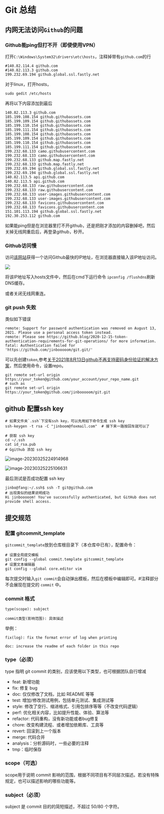 # Git 总结

## 内网无法访问`Github`的问题 

### Github能ping但打不开（即使使用VPN）

打开`C:\Windows\System32\drivers\etc\hosts`，注释掉带有`github.com`的行

```markdow
#140.82.114.4 github.com
#140.82.113.3 github.com
199.232.69.194 github.global.ssl.fastly.net
```

对于linux，打开hosts，

```shell
sudo gedit /etc/hosts
```

再将以下内容添加到最后

```shell
140.82.113.3 github.com
185.199.108.154 github.githubassets.com
185.199.109.154 github.githubassets.com
185.199.110.154 github.githubassets.com
185.199.111.154 github.githubassets.com
185.199.108.154 github.githubassets.com
185.199.109.154 github.githubassets.com
185.199.110.154 github.githubassets.com
185.199.111.154 github.githubassets.com
199.232.68.133 camo.githubusercontent.com
199.232.68.133 camo.githubusercontent.com
199.232.68.133 github.map.fastly.net
199.232.68.133 github.map.fastly.net
199.232.69.194 github.global.ssl.fastly.net
199.232.69.194 github.global.ssl.fastly.net
140.82.113.5 api.github.com
140.82.113.5 api.github.com
199.232.68.133 raw.githubusercontent.com
199.232.68.133 raw.githubusercontent.com
199.232.68.133 user-images.githubusercontent.com
199.232.68.133 user-images.githubusercontent.com
199.232.68.133 favicons.githubusercontent.com
199.232.68.133 favicons.githubusercontent.com
151.101.113.194 github.global.ssl.fastly.net
192.30.253.112 github.com
```

如果能ping但是在浏览器里打不开github，还是把刚才添加的内容删掉吧，然后关掉无线网重启后，再登录github，秒开。

[完美解决github访问速度慢]: https://zhuanlan.zhihu.com/p/93436925
[解决Linux访问Github速度慢的问题]: https://blog.csdn.net/qq_17403617/article/details/118584780

### Github访问慢

访问[该网站](https://github.com.ipaddress.com/)获得一个访问Github最快的IP地址，在浏览器直接输入该IP地址访问。

![](assets/README/截图_选择区域_20220119232726.png)

将该IP地址写入hosts文件中，然后在cmd下运行命令 `ipconfig /flushdns`刷新DNS缓存。

或者关闭无线网重连。

### git push 失败

类似如下错误

```shell
remote: Support for password authentication was removed on August 13, 2021. Please use a personal access token instead.
remote: Please see https://github.blog/2020-12-15-token-authentication-requirements-for-git-operations/ for more information.
fatal: Authentication failed for 'https://github.com/jinbooooom/git.git/'
```

可以先创建`token`,参考[关于2021年8月13日github不再支持密码身份验证的解决方案](https://blog.csdn.net/qq_42714262/article/details/119706383)，然后使用命令，设置repo。

```shell
git remote set-url origin https://your_token@github.com/your_account/your_repo_name.git
# such as
git remote set-url origin https://your_token@github.com/jinbooooom/git.git
```

## github 配置ssh key

```shell
# 如果文件夹`.ssh`下没有ssh key，可以先用如下命令生成 ssh key
ssh-keygen -t rsa -C "jinboom@foxmail.com"  # 接下来一路按回车就可以了

# 获取 ssh key
cd ~/.ssh
cat id_rsa.pub
# Ggithub 添加 ssh key
```

![image-20230325224914968](assets/README/image-20230325224914968.png)

![image-20230325225106631](assets/README/image-20230325225106631.png)

最后测试是否成功配置 ssh key

```shell
jinbo@fang:~/.ssh$ ssh -T git@github.com
# 出现类似的结果说明成功
Hi jinbooooom! You've successfully authenticated, but GitHub does not provide shell access.
```

## 提交规范

### 配置 gitcommit_template

`gitcommit_template`放到仓库根目录下（本仓库中已有），配置命令：

```shell
# 设置全局提交模板
git config --global commit.template gitcommit_template
# 设置文本编辑器
git config --global core.editor vim
```

每次提交时输入`git commit`会自动弹出模板，然后在模板中编辑即可。#注释部分不会展现在提交的 `commit` 中。

### commit 格式

`type(scope): subject`

`commit类型(影响范围): 具体描述`

举例：

`fix(log): fix the format error of log when printing`

`doc: increase the readme of each folder in this repo`

### type（必须）

type 指明 git commit 的类别，应该使用以下类型，也可根据团队自行增减

-   feat: 新增功能
-   fix: 修复 bug
-   doc: 仅仅修改了文档，比如 README 等等
-   test: 增加/修改测试用例，包括单元测试、集成测试等
-   style: 修改了空行、缩进格式、引用包排序等等（不改变代码逻辑）
-   perf: 优化相关内容，比如提升性能、体验、算法等
-   refactor: 代码重构，没有新功能或者bug修复
-   chore: 改变构建流程、或者增加依赖库、工具等
-   revert: 回滚到上一个版本
-   merge: 代码合并
-   analysis：分析源码时，一些必要的注释
-   tmp：临时保存

### scope（可选）

scope用于说明 commit 影响的范围，根据不同项目有不同层次描述。若没有特殊规定，也可以描述影响的哪些功能等。

### subject（必须）

subject 是 commit 目的的简短描述，不超过 50/80 个字符。
